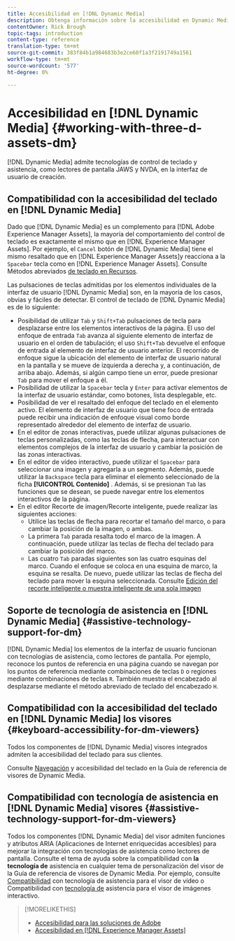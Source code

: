 ```yaml
---
title: Accesibilidad en [!DNL Dynamic Media]
description: Obtenga información sobre la accesibilidad en Dynamic Media y los visores de Dynamic Media
contentOwner: Rick Brough
topic-tags: introduction
content-type: reference
translation-type: tm+mt
source-git-commit: 383f84b1a984683b3e2ce60f1a3f2191749a1561
workflow-type: tm+mt
source-wordcount: '577'
ht-degree: 0%

---
```



# Accesibilidad en [!DNL Dynamic Media] {#working-with-three-d-assets-dm}

[!DNL Dynamic Media] admite tecnologías de control de teclado y asistencia, como lectores de pantalla JAWS y NVDA, en la interfaz de usuario de creación.

## Compatibilidad con la accesibilidad del teclado en [!DNL Dynamic Media]

Dado que [!DNL Dynamic Media] es un complemento para [!DNL Adobe Experience Manager Assets], la mayoría del comportamiento del control de teclado es exactamente el mismo que en [!DNL Experience Manager Assets]. Por ejemplo, el `Cancel` botón de [!DNL Dynamic Media] tiene el mismo resaltado que en [!DNL Experience Manager Assets]y reacciona a la `Spacebar` tecla como en [!DNL Experience Manager Assets]. Consulte Métodos abreviados [de teclado en Recursos](/help/assets/accessibility.md#keyboard-shortcuts).

Las pulsaciones de teclas admitidas por los elementos individuales de la interfaz de usuario [!DNL Dynamic Media] son, en la mayoría de los casos, obvias y fáciles de detectar. El control de teclado de [!DNL Dynamic Media] es de lo siguiente:

* Posibilidad de utilizar `Tab` y `Shift+Tab` pulsaciones de tecla para desplazarse entre los elementos interactivos de la página.
El uso del enfoque de entrada `Tab` avanza al siguiente elemento de interfaz de usuario en el orden de tabulación; el uso `Shift+Tab` devuelve el enfoque de entrada al elemento de interfaz de usuario anterior.
El recorrido de enfoque sigue la ubicación del elemento de interfaz de usuario natural en la pantalla y se mueve de izquierda a derecha y, a continuación, de arriba abajo. Además, si algún campo tiene un error, puede presionar `Tab` para mover el enfoque a él.
* Posibilidad de utilizar la `Spacebar` tecla y `Enter` para activar elementos de la interfaz de usuario estándar, como botones, lista desplegable, etc.
* Posibilidad de ver el resaltado del enfoque del teclado en el elemento activo. El elemento de interfaz de usuario que tiene foco de entrada puede recibir una indicación de enfoque visual como borde representado alrededor del elemento de interfaz de usuario.
* En el editor de zonas interactivas, puede utilizar algunas pulsaciones de teclas personalizadas, como las teclas de flecha, para interactuar con elementos complejos de la interfaz de usuario y cambiar la posición de las zonas interactivas.
* En el editor de vídeo interactivo, puede utilizar el `Spacebar` para seleccionar una imagen y agregarla a un segmento. Además, puede utilizar la `Backspace` tecla para eliminar el elemento seleccionado de la ficha **[!UICONTROL Contenido]** . Además, si se presionan `Tab` las funciones que se desean, se puede navegar entre los elementos interactivos de la página.
* En el editor Recorte de imagen/Recorte inteligente, puede realizar las siguientes acciones:
   * Utilice las teclas de flecha para recortar el tamaño del marco, o para cambiar la posición de la imagen, o ambas.
   * La primera `Tab` parada resalta todo el marco de la imagen. A continuación, puede utilizar las teclas de flecha del teclado para cambiar la posición del marco.
   * Las cuatro `Tab` paradas siguientes son las cuatro esquinas del marco. Cuando el enfoque se coloca en una esquina de marco, la esquina se resalta. De nuevo, puede utilizar las teclas de flecha del teclado para mover la esquina seleccionada.
Consulte [Edición del recorte inteligente o muestra inteligente de una sola imagen](/help/assets/image-profiles.md#editing-the-smart-crop-or-smart-swatch-of-a-single-image)

<!-- Keyboarding is the same because Dynamic Media is using the same UI library (Coral 3 (AEM 6.5) or Coral Spectrum (in Skyline)) as entire AEM Assets.  -->

<!-- In the Hotspot editor, Dynamic Media lets you use arrow keys to control the position of a hot spot. See [Carousel Banners](/help/assets/dynamic-media/carousel-banners.md##adding-hotspots-or-image-maps-to-an-image-banner) or [Interactive Images](/help/assets/dynamic-media/interactive-images.md#adding-hotspots-to-an-image-banner)  -->

<!-- I think we should definitely mention this in the DM-specific area of documentation for keyboard support. -->

<!-- I would not get into much of details of specific keyboard support logic of these editors. One of the reasons - chances are that accessibility support will receive Phase2-like attention, with more holistic approach. -->

## Soporte de tecnología de asistencia en [!DNL Dynamic Media] {#assistive-technology-support-for-dm}

[!DNL Dynamic Media] los elementos de la interfaz de usuario funcionan con tecnologías de asistencia, como lectores de pantalla. Por ejemplo, reconoce los puntos de referencia en una página cuando se navegan por los puntos de referencia mediante combinaciones de teclas `D` o regiones mediante combinaciones de teclas `R`. También muestra el encabezado al desplazarse mediante el método abreviado de teclado del encabezado `H`.

## Compatibilidad con la accesibilidad del teclado en [!DNL Dynamic Media] los visores {#keyboard-accessibility-for-dm-viewers}

Todos los componentes de [!DNL Dynamic Media] visores integrados admiten la accesibilidad del teclado para sus clientes.

Consulte [Navegación](https://docs.adobe.com/content/help/en/dynamic-media-developer-resources/library/c-keyboard-accessibility.html) y accesibilidad del teclado en la Guía de referencia de visores de Dynamic Media.

## Compatibilidad con tecnología de asistencia en [!DNL Dynamic Media] visores {#assistive-technology-support-for-dm-viewers}

Todos los componentes [!DNL Dynamic Media] del visor admiten funciones y atributos ARIA (Aplicaciones de Internet enriquecidas accesibles) para mejorar la integración con tecnologías de asistencia como lectores de pantalla.
Consulte el tema de ayuda sobre la compatibilidad con **la tecnología de** asistencia en cualquier tema de personalización del visor de la Guía de referencia de visores de Dynamic Media. Por ejemplo, consulte [Compatibilidad](https://experienceleague.adobe.com/docs/dynamic-media-developer-resources/library/viewers-aem-assets-dmc/video/r-html5-video-viewer-20-assistive.html) con tecnología de asistencia para el visor de vídeo o Compatibilidad con [tecnología de](https://experienceleague.adobe.com/docs/dynamic-media-developer-resources/library/viewers-for-aem-assets-only/interactive-images/c-html5-aem-interactive-image-assistive.html#viewers-for-aem-assets-only) asistencia para el visor de imágenes interactivo.

>[!MORELIKETHIS]
>
>* [Accesibilidad para las soluciones de Adobe](https://www.adobe.com/accessibility.html)
>* [Accesibilidad en [!DNL Experience Manager Assets]](/help/assets/accessibility.md)

